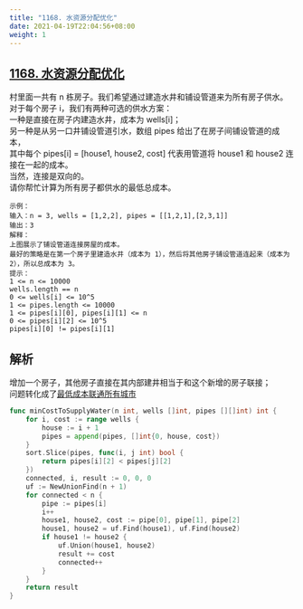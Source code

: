 ```yaml
---
title: "1168. 水资源分配优化"
date: 2021-04-19T22:04:56+08:00
weight: 1
---
```


## [1168. 水资源分配优化](https://leetcode-cn.com/problems/optimize-water-distribution-in-a-village)

村里面一共有 n 栋房子。我们希望通过建造水井和铺设管道来为所有房子供水。  
对于每个房子 i，我们有两种可选的供水方案：  
一种是直接在房子内建造水井，成本为 wells[i]；  
另一种是从另一口井铺设管道引水，数组 pipes 给出了在房子间铺设管道的成本，  
其中每个 pipes[i] = [house1, house2, cost] 代表用管道将 house1 和 house2 连接在一起的成本。  
当然，连接是双向的。  
请你帮忙计算为所有房子都供水的最低总成本。

```
示例：
输入：n = 3, wells = [1,2,2], pipes = [[1,2,1],[2,3,1]]
输出：3
解释：
上图展示了铺设管道连接房屋的成本。
最好的策略是在第一个房子里建造水井（成本为 1），然后将其他房子铺设管道连起来（成本为 2），所以总成本为 3。
提示：
1 <= n <= 10000
wells.length == n
0 <= wells[i] <= 10^5
1 <= pipes.length <= 10000
1 <= pipes[i][0], pipes[i][1] <= n
0 <= pipes[i][2] <= 10^5
pipes[i][0] != pipes[i][1]
```

## 解析

增加一个房子，其他房子直接在其内部建井相当于和这个新增的房子联接；  
问题转化成了[最低成本联通所有城市](/docs/graph/connecting-cities-with-minimum-cost)

```go
func minCostToSupplyWater(n int, wells []int, pipes [][]int) int {
	for i, cost := range wells {
		house := i + 1
		pipes = append(pipes, []int{0, house, cost})
	}
	sort.Slice(pipes, func(i, j int) bool {
		return pipes[i][2] < pipes[j][2]
	})
	connected, i, result := 0, 0, 0
	uf := NewUnionFind(n + 1)
	for connected < n {
		pipe := pipes[i]
		i++
		house1, house2, cost := pipe[0], pipe[1], pipe[2]
		house1, house2 = uf.Find(house1), uf.Find(house2)
		if house1 != house2 {
			uf.Union(house1, house2)
			result += cost
			connected++
		}
	}
	return result
}
```
